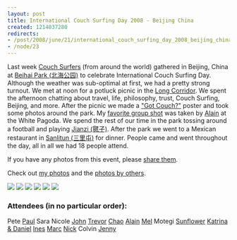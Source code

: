 ```yaml
--- 
layout: post
title: International Couch Surfing Day 2008 - Beijing China
created: 1214037280
redirects:
- /post/2008/june/21/international_couch_surfing_day_2008_beijing_china
- /node/23
---
```

Last week <a href="http://en.wikipedia.org/wiki/CouchSurfing">Couch Surfers</a> (from around the world) gathered in Beijing, China at <a href="http://en.wikipedia.org/wiki/Beihai_Park">Beihai Park (北海公园)</a> to celebrate International Couch Surfing Day. Although the weather was sub-optimal at first, we had a pretty strong turnout. We met at noon for a potluck picnic in the <a href="http://en.wikipedia.org/wiki/Long_Corridor">Long Corridor</a>. We spent the afternoon chatting about travel, life, philosophy, trust, Couch Surfing, Beijing, and more. After the picnic we made a <a href="http://gallery.johndbritton.com/v/2008/china/beijing/couch_surfer/080614+009.jpg.html">"Got Couch?"</a> poster and took some photos around the park. My <a href="http://gallery.johndbritton.com/v/2008/china/beijing/couch_surfer/IMG_2909.jpg.html">favorite group shot</a> was taken by <a href="http://www.couchsurfing.com/people/alainsojourner">Alain</a> at the White Pagoda. We spend the rest of our time in the park tossing around a football and playing <a href="http://en.wikipedia.org/wiki/Jianzi">Jianzi (毽子)</a>. After the park we went to a Mexican restaurant in <a href="http://en.wikipedia.org/wiki/Sanlitun">Sanlitun (三里屯)</a> for dinner. People came and went throughout the day, all in all we had 18 people attend.

If you have any photos from this event, please <a href="http://gallery.johndbritton.com/main.php?g2_view=core.ItemAdmin&g2_subView=core.ItemAdd&g2_itemId=52588&g2_return=%2Fv%2F2008%2Fchina%2Fbeijing%2Fcouch_surfer%2F%3F">share them</a>.

Check out <a href="http://gallery.johndbritton.com/v/2008/china/beijing/john/couch_surfing_day_beijing_2008_beihai_park/">my photos</a> and the <a href="http://gallery.johndbritton.com/v/2008/china/beijing/couch_surfer/">photos by others</a>.

<a href="http://gallery.johndbritton.com/v/2008/china/beijing/couch_surfer/080614+007.jpg.html"><img src="http://gallery.johndbritton.com/d/52983-2/080614+007.jpg" /></a> <a href="http://gallery.johndbritton.com/v/2008/china/beijing/couch_surfer/080614+009.jpg.html"><img src="http://gallery.johndbritton.com/d/52995-2/080614+009.jpg" /></a> <a href="http://gallery.johndbritton.com/v/2008/china/beijing/couch_surfer/IMG_2909.jpg.html"><img src="http://gallery.johndbritton.com/d/52635-4/IMG_2909.jpg" /></a> <a href="http://gallery.johndbritton.com/v/2008/china/beijing/couch_surfer/IMG_2902.jpg.html"><img src="http://gallery.johndbritton.com/d/52620-2/IMG_2902.jpg" /></a> <a href="http://gallery.johndbritton.com/v/2008/china/beijing/john/couch_surfing_day_beijing_2008_beihai_park/IMG_1200.JPG.html"><img src="http://gallery.johndbritton.com/d/52470-3/IMG_1200.JPG" /></a> <a href="http://gallery.johndbritton.com/v/2008/china/beijing/john/couch_surfing_day_beijing_2008_beihai_park/IMG_1210.JPG.html"><img src="http://gallery.johndbritton.com/d/52533-3/IMG_1210.JPG" /></a>

<h3>Attendees (in no particular order):</h3>
Pete
<a href="http://www.couchsurfing.com/people/brandchopian">Paul</a>
Sara
Nicole
<a href="http://www.couchsurfing.com/people/johndbritton">John</a>
<a href="http://www.couchsurfing.com/people/tgray">Trevor</a>
<a href="http://www.couchsurfing.com/people/superme">Chao</a>
<a href="http://www.couchsurfing.com/people/alainsojourner">Alain</a>
<a href="http://www.couchsurfing.com/people/meldymel">Mel</a>
Motegi 
<a href="http://www.couchsurfing.com/people/sunflowerbeijing">Sunflower</a>
<a href="http://www.couchsurfing.com/people/kat.n.dan">Katrina &amp; Daniel</a>
<a href="http://www.couchsurfing.com/people/ines1986">Ines</a>
<a href="http://www.couchsurfing.com/people/prometheusmarc">Marc</a>
<a href="http://www.couchsurfing.com/profile.html?id=2A836K5">Nick</a>
Colvin
<a href="http://www.couchsurfing.com/profile.html?id=4CVQ5CA">Jenny</a>
